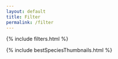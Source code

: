 ```yaml
---
layout: default
title: Filter
permalink: /filter
---
```


{% include filters.html %}

{% include bestSpeciesThumbnails.html %}
